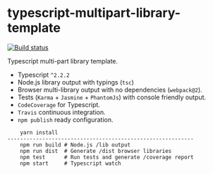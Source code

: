 # typescript-multipart-library-template

[![Build status](https://travis-ci.org/AlexVangelov/typescript-multipart-library-template.svg)](https://travis-ci.org/AlexVangelov/typescript-multipart-library-template)

Typescript multi-part library template.

  * Typescript `^2.2.2`
  * Node.js library output with typings (`tsc`)
  * Browser multi-library output with no dependencies (`webpack@2`).
  * Tests (`Karma` + `Jasmine` + `PhantomJs`) with console friendly output.
  * `CodeCoverage` for Typescript.
  * `Travis` continuous integration.
  * `npm publish` ready configuration.

```
    yarn install
-----------------------------------------------------------
    npm run build # Node.js /lib output
    npm run dist  # Generate /dist browser libraries
    npm test      # Run tests and generate /coverage report
    npm start     # Typescript watch
```
